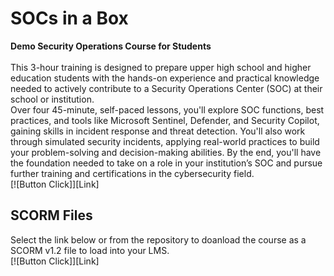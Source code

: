 # SOCs in a Box
**Demo Security Operations Course for Students**
<br>
<br>
This 3-hour training is designed to prepare upper high school and higher education students with the hands-on experience and practical knowledge needed to actively contribute to a Security Operations Center (SOC) at their school or institution.
<br>
Over four 45-minute, self-paced lessons, you'll explore SOC functions, best practices, and tools like Microsoft Sentinel, Defender, and Security Copilot, gaining skills in incident response and threat detection. You'll also work through simulated security incidents, applying real-world practices to build your problem-solving and decision-making abilities. By the end, you'll have the foundation needed to take on a role in your institution’s SOC and pursue further training and certifications in the cybersecurity field.
<br>
[![Button Click]][Link]
<br>
## SCORM Files
Select the link below or from the repository to doanload the course as a SCORM v1.2 file to load into your LMS.
<br>
[![Button Click]][Link]
<br>
